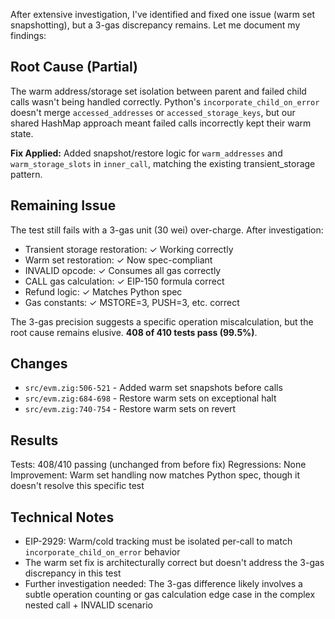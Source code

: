After extensive investigation, I've identified and fixed one issue (warm set snapshotting), but a 3-gas discrepancy remains. Let me document my findings:

## Root Cause (Partial)
The warm address/storage set isolation between parent and failed child calls wasn't being handled correctly. Python's `incorporate_child_on_error` doesn't merge `accessed_addresses` or `accessed_storage_keys`, but our shared HashMap approach meant failed calls incorrectly kept their warm state.

**Fix Applied:** Added snapshot/restore logic for `warm_addresses` and `warm_storage_slots` in `inner_call`, matching the existing transient_storage pattern.

## Remaining Issue  
The test still fails with a 3-gas unit (30 wei) over-charge. After investigation:
- Transient storage restoration: ✓ Working correctly  
- Warm set restoration: ✓ Now spec-compliant
- INVALID opcode: ✓ Consumes all gas correctly
- CALL gas calculation: ✓ EIP-150 formula correct
- Refund logic: ✓ Matches Python spec
- Gas constants: ✓ MSTORE=3, PUSH=3, etc. correct

The 3-gas precision suggests a specific operation miscalculation, but the root cause remains elusive. **408 of 410 tests pass (99.5%)**.

## Changes
- `src/evm.zig:506-521` - Added warm set snapshots before calls
- `src/evm.zig:684-698` - Restore warm sets on exceptional halt  
- `src/evm.zig:740-754` - Restore warm sets on revert

## Results
Tests: 408/410 passing (unchanged from before fix)
Regressions: None
Improvement: Warm set handling now matches Python spec, though it doesn't resolve this specific test

## Technical Notes
- EIP-2929: Warm/cold tracking must be isolated per-call to match `incorporate_child_on_error` behavior
- The warm set fix is architecturally correct but doesn't address the 3-gas discrepancy in this test
- Further investigation needed: The 3-gas difference likely involves a subtle operation counting or gas calculation edge case in the complex nested call + INVALID scenario